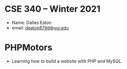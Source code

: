 # CSE 340 – Winter 2021
  - Name: Dallas Eaton
  - email: deaton879@byui.edu

  # PHPMotors
  - Learning how to build a website with PHP and MySQL.